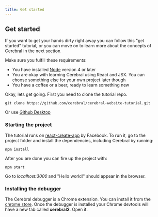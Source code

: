 ```yaml
---
title: Get started
---
```


## Get started

If you want to get your hands dirty right away you can follow this "get started" tutorial, or you can move on to learn more about the concepts of Cerebral in the next section.

Make sure you fulfill these requirements:

* You have installed [Node](https://nodejs.org/en/) version 4 or later
* You are okay with learning Cerebral using React and JSX. You can choose something else for your own project later though
* You have a coffee or a beer, ready to learn something new

Okay, lets get going. First you need to clone the tutorial repo.

`git clone https://github.com/cerebral/cerebral-website-tutorial.git`

Or use [Github Desktop](https://desktop.github.com/)

### Starting the project
The tutorial runs on [react-create-app](https://facebook.github.io/react/blog/2016/07/22/create-apps-with-no-configuration.html) by Facebook. To run it, go to the project folder and install the dependencies, including Cerebral by running:

`npm install`

After you are done you can fire up the project with:

`npm start`

Go to *localhost:3000* and "Hello world!" should appear in the browser.

### Installing the debugger
The Cerebral debugger is a Chrome extension. You can install it from the [chrome store](https://chrome.google.com/webstore/detail/cerebral-debugger/ddefoknoniaeoikpgneklcbjlipfedbb). Once the debugger is installed your Chrome devtools will have a new tab called **cerebral2**. Open it.
